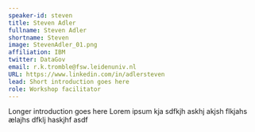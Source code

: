 ```yaml
---
speaker-id: steven
title: Steven Adler
fullname: Steven Adler
shortname: Steven
image: StevenAdler_01.png
affiliation: IBM
twitter: DataGov
email: r.k.tromble@fsw.leidenuniv.nl
URL: https://www.linkedin.com/in/adlersteven
lead: Short introduction goes here
role: Workshop facilitator
---
```


Longer introduction goes here Lorem ipsum kja sdfkjh askhj akjsh flkjahs
ælajhs dfklj haskjhf asdf
